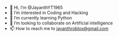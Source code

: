 - 👋 Hi, I’m @JayanthYT1965
- 👀 I’m interested in Coding and Hacking
- 🌱 I’m currently learning Python
- 💞️ I’m looking to collaborate on Artificial intelligence
- 📫 How to reach me to jayanthroblox@gmail.com

<!---
JayanthYT1965/JayanthYT1965 is a ✨ special ✨ repository because its `README.md` (this file) appears on your GitHub profile.
You can click the Preview link to take a look at your changes.
--->
